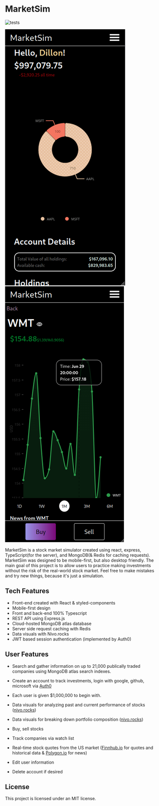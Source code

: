 # MarketSim

![tests](https://github.com/dillonkmcquade/sm_sim/actions/workflows/tests.yml/badge.svg)

![Dashboard](assets/dashboard.png)
![Stock Detail page](assets/stockDetails.png)

MarketSim is a stock market simulator created using react, express, TypeScript(for the server), and MongoDB(& Redis for caching requests). MarketSim was designed to be mobile-first, but also desktop friendly. The main goal of this project is to allow users to practice making investments without the risk of the real-world stock market. Feel free to make mistakes and try new things, because it's just a simulation.

## Tech Features

- Front-end created with React & styled-components
- Mobile-first design
- Front and back-end 100% Typescript
- REST API using Express.js
- Cloud-hosted MongoDB atlas database
- Server side request caching with Redis
- Data visuals with Nivo.rocks
- JWT based session authentication (implemented by Auth0)

## User Features

- Search and gather information on up to 21,000 publically traded companies using MongoDB atlas search indexes.

- Create an account to track investments, login with google, github, microsoft via [ Auth0 ](https://auth0.com)

- Each user is given $1,000,000 to begin with.

- Data visuals for analyzing past and current performance of stocks ([nivo.rocks](https://nivo.rocks))

- Data visuals for breaking down portfolio composition ([nivo.rocks](https://nivo.rocks))

- Buy, sell stocks

- Track companies via watch list

- Real-time stock quotes from the US market ([Finnhub.io](https://finnhub.io) for quotes and historical data & [Polygon.io](https://polygon.io) for news)

- Edit user information

- Delete account if desired

## License

This project is licensed under an MIT license.
